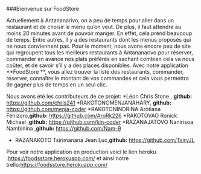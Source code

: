 ###Bienvenue sur FoodStore

<p>Actuellement à Antananarivo, on a peu de temps pour aller dans un restaurant et de choisir le menu qu’on veut. De plus, il faut attendre au moins 20 minutes avant de pouvoir manger. En effet, cela prend beaucoup de temps. Entre autres, il y a des restaurants dont les menus proposés qui ne nous conviennent pas. Pour le moment, nous avons encore peu de site qui regroupent tous les meilleurs restaurants à Antananarivo pour réserver, commander en avance nos plats préférés en sachant combien cela va nous coûter, et de savoir s’il y a des places disponibles. Avec notre application **FoodStore **, vous allez trouver la liste des restaurants, commander, réserver, connaître le montant de vos commandes et cela vous permettra de gagner plus de temps en un seul clic.</p>

Nous avons été les contributeurs de ce projet:
 *Léon Chris Stone , **github:**  https://github.com/chris241 
 *RAKOTONOMENJANAHARY, **github:** https://github.com/menja-coder 
 *RAKOTONINDRINA Arotiana Fehizoro,**github:**  https://github.com/AroRk226
 *RAKOTOVAO  Ronick Michael ,**github:**  https://github.com/kin-coder
 *RAZANAJATOVO Nanirisoa Nambinina ,**github:**  https://github.com/Nam-9
 * RAZANAKOTO Tsirimanana Jean Luc,**github:**  https://github.com/TsiryJL

Pour voir notre application en production voici le lien heroku :https://foodsstore.herokuapp.com/ et ainsi notre trello:https://foodsstore.herokuapp.com/
 

 